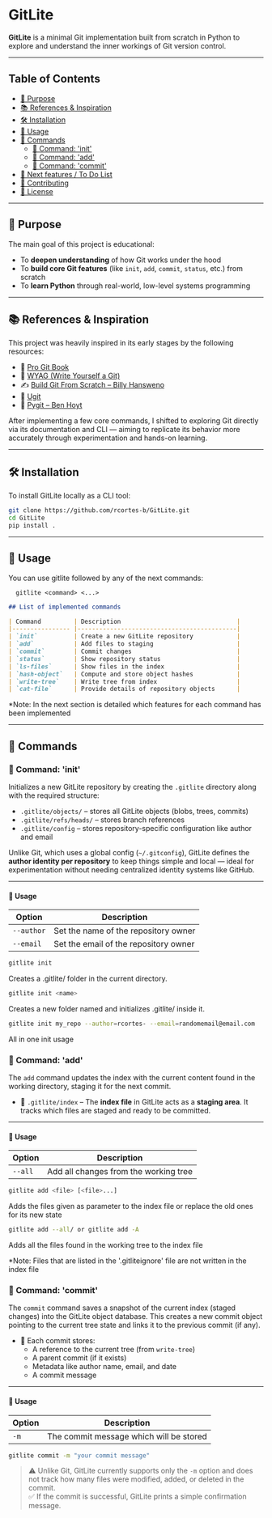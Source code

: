 # GitLite

**GitLite** is a minimal Git implementation built from scratch in Python to explore and understand the inner workings of Git version control.

---

## Table of Contents

- [🎯 Purpose](#-purpose)
- [📚 References & Inspiration](#-references--inspiration)
- [🛠️ Installation](#%EF%B8%8F-installation)
- [🚀 Usage](#-usage)
- [🧾 Commands](#-commands)
  - [🧱 Command: 'init'](-command-init)
  - [🧱 Command: 'add'](-command-add)
  - [🧱 Command: 'commit'](-command-commit)
- [🧾 Next features / To Do List](#-next-features--to-do-list)
- [🤝 Contributing](#contributing)
- [🪪 License](#license)


---

## 🎯 Purpose

The main goal of this project is educational:

- To **deepen understanding** of how Git works under the hood  
- To **build core Git features** (like `init`, `add`, `commit`, `status`, etc.) from scratch  
- To **learn Python** through real-world, low-level systems programming

---

## 📚 References & Inspiration

This project was heavily inspired in its early stages by the following resources:

- 📘 [Pro Git Book](https://git-scm.com/book/en/v2)  
- 🧩 [WYAG (Write Yourself a Git)](https://wyag.thb.lt/)  
- ✍️ [Build Git From Scratch – Billy Hansweno](https://medium.com/@billyhansweno/building-git-from-scratch-a-journey-into-the-heart-of-version-control-d6c97332cb00)  
- 🔧 [Ugit](https://www.leshenko.net/p/ugit/#)  
- 🐍 [Pygit – Ben Hoyt](https://benhoyt.com/writings/pygit/)

After implementing a few core commands, I shifted to exploring Git directly via its documentation and CLI — aiming to replicate its behavior more accurately through experimentation and hands-on learning.

---

## 🛠️ Installation

To install GitLite locally as a CLI tool:

```bash
git clone https://github.com/rcortes-b/GitLite.git
cd GitLite
pip install .
```

---

## 🚀 Usage

You can use gitlite followed by any of the next commands:
```
  gitlite <command> <...>
```

```markdown
## List of implemented commands

| Command         | Description                                |
|---------------- |--------------------------------------------|
| `init`          | Create a new GitLite repository            |
| `add`           | Add files to staging                       |
| `commit`        | Commit changes                             |
| `status`        | Show repository status                     |
| `ls-files`      | Show files in the index                    |
| `hash-object`   | Compute and store object hashes            |
| `write-tree`    | Write tree from index                      |
| `cat-file`      | Provide details of repository objects      |

```
*Note: In the next section is detailed which features for each command has been implemented

---

## 🧾 Commands

### 🧱 Command: 'init'

Initializes a new GitLite repository by creating the `.gitlite` directory along with the required structure:

- `.gitlite/objects/` – stores all GitLite objects (blobs, trees, commits)  
- `.gitlite/refs/heads/` – stores branch references  
- `.gitlite/config` – stores repository-specific configuration like author and email

Unlike Git, which uses a global config (`~/.gitconfig`), GitLite defines the **author identity per repository** to keep things simple and local — ideal for experimentation without needing centralized identity systems like GitHub.

---

#### 🔧 Usage

| Option     | Description                           |
| ---------- | ------------------------------------- |
| `--author` | Set the name of the repository owner  |
| `--email`  | Set the email of the repository owner |

```bash
gitlite init
```
Creates a .gitlite/ folder in the current directory.
```bash
gitlite init <name>
```
Creates a new folder named <name> and initializes .gitlite/ inside it.
```bash
gitlite init my_repo --author=rcortes- --email=randomemail@email.com
```
All in one init usage


### 🧱 Command: 'add'

The `add` command updates the index with the current content found in the working directory, staging it for the next commit.

- 📄 `.gitlite/index` – The **index file** in GitLite acts as a **staging area**. It tracks which files are staged and ready to be committed.

---

#### 🔧 Usage

| Option     | Description                           |
| ---------- | ------------------------------------- |
| `--all`    | Add all changes from the working tree |

```bash
gitlite add <file> [<file>...]
```
Adds the files given as parameter to the index file or replace the old ones for its new state

```bash
gitlite add --all/ or gitlite add -A
```
Adds all the files found in the working tree to the index file

*Note: Files that are listed in the '.gitliteignore' file are not written in the index file


### 🧱 Command: 'commit'

The `commit` command saves a snapshot of the current index (staged changes) into the GitLite object database. This creates a new commit object pointing to the current tree state and links it to the previous commit (if any).

- 🧾 Each commit stores:
  - A reference to the current tree (from `write-tree`)
  - A parent commit (if it exists)
  - Metadata like author name, email, and date
  - A commit message

---

#### 🔧 Usage

| Option     | Description                             |
| ---------- | --------------------------------------- |
| `-m`       | The commit message which will be stored |

```bash
gitlite commit -m "your commit message"
```

> ⚠️ Unlike Git, GitLite currently supports only the `-m` option and does not track how many files were modified, added, or deleted in the commit.  
> ✅ If the commit is successful, GitLite prints a simple confirmation message.



